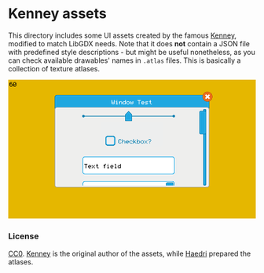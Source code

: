 # Kenney assets

This directory includes some UI assets created by the famous [Kenney](http://kenney.nl/), modified to match LibGDX needs. Note that it does **not** contain a JSON file with predefined style descriptions - but might be useful nonetheless, as you can check available drawables' names in `.atlas` files. This is basically a collection of texture atlases.

![Kenney](preview.png)

### License
[CC0](https://creativecommons.org/publicdomain/zero/1.0/). [Kenney](http://kenney.nl/) is the original author of the assets, while [Haedri](http://www.microbasic.net/2014/05/free-cc0-ui-elements-to-be-used-in-your-libgdx-games/) prepared the atlases.

